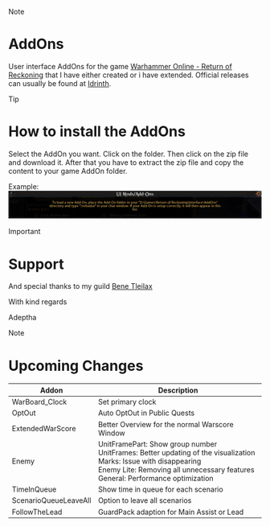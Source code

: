> [!NOTE]
> # AddOns
> 
> User interface AddOns for the game [Warhammer Online - Return of Reckoning](https://www.returnofreckoning.com/) that I have either created or i have extended. Official releases can usually be found at [Idrinth](https://tools.idrinth.de/addons/).

> [!TIP]
> # How to install the AddOns
> 
> Select the AddOn you want. Click on the folder. Then click on the zip file and download it.
> After that you have to extract the zip file and copy the content to your game AddOn folder.
>
> Example:
> ![Example](https://github.com/Makume/ReturnOfReckoning-AddOns/blob/main/(Images)/AddOn%20Folder.png)

> [!IMPORTANT]
> # Support
>
> And special thanks to my guild [Bene Tleilax](https://discord.gg/F7zVXDuaVA)
> 
> With kind regards
> 
> Adeptha 

> [!NOTE]
> # Upcoming Changes
>
> | Addon  | Description |
> | ------------- | ------------- |
> | WarBoard_Clock  | Set primary clock  |
> | OptOut  | Auto OptOut in Public Quests |
> | ExtendedWarScore  | Better Overview for the normal Warscore Window |
> | Enemy  | UnitFramePart: Show group number<br>UnitFrames: Better updating of the visualization<br>Marks: Issue with disappearing<br>Enemy Lite: Removing all unnecessary features<br>General: Performance optimization |
> | TimeInQueue  | Show time in queue for each scenario
> | ScenarioQueueLeaveAll   | Option to leave all scenarios
> | FollowTheLead  | GuardPack adaption for Main Assist or Lead
